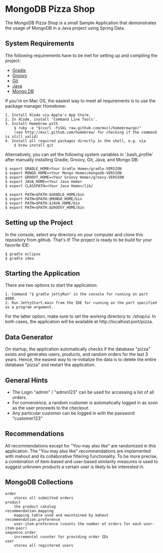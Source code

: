MongoDB Pizza Shop
==================

The MongoDB Pizza Shop is a small Sample Application that demonstrates the usage of MongoDB in a Java project
using Spring Data.

System Requirements
-------------------

The following requirements have to be met for setting up and compiling the project:

* [Gradle](http://www.gradle.org/)
* [Groovy](http://groovy.codehaus.org/)
* [Git](http://git-scm.com/)
* [Java](http://www.java.com/de/download/)
* [Mongo DB](http://www.mongodb.org/)

If you're on Mac OS, the easiest way to meet all requirements is to use the package manager Homebrew:

    1. Install XCode via Apple's App Store.
    2. In XCode, install 'Command Line Tools'.
    3. Install Homebrew with
        $ ruby -e "$(curl -fsSkL raw.github.com/mxcl/homebrew/go)"
        (see http://mxcl.github.com/homebrew/ for checking if the command is still valid)
    4. Install all required packages directly in the shell, e.g. via
        $ brew install git

Alternatively, you can set the following system variables in '.bash_profile' after manually installing Gradle, Groovy,
Git, Java, and Mongo DB:

    $ export GRADLE_HOME<Your Gradle Home>/gradle-VERSION
    $ export MONGO_HOME=<Your Mongo Home>/mongodb-VERSION
    $ export GROOVY_HOME=<Your Groovy Home>/groovy-VERSION
    $ export JAVA_HOME=<Your Java Home>
    $ export CLASSPATH=<Your Java Home>/lib/

    $ export PATH=$PATH:$GRADLE_HOME/bin
    $ export PATH=$PATH:$MONGO_HOME/bin
    $ export PATH=$PATH:$JAVA_HOME/bin
    $ export PATH=$PATH:$GROOVY_HOME/bin


Setting up the Project
----------------------

In the console, select any directory on your computer and clone this repository from github. That's it! The project is ready to be build for your favorite IDE:

    $ gradle eclipse
    $ gradle idea

Starting the Application
------------------------

There are two options to start the application:

    1. Command "$ gradle jettyRun" in the console for running on port 8080.
    2. Run JettyStart.main from the IDE for running on the port specified as a program argument.

For the latter option, make sure to set the working directory to ./shop/ui.
In both cases, the application will be available at http://localhost:port/pizza.

Data Generator
---------------

On startup, the application automatically checks if the database "pizza" exists and generates users, products, and
random orders for the last 3 years. Hence, the easiest way to re-initialize the data is to delete the entire database
"pizza" and restart the application.

General Hints
-------------

- The Login "admin" / "admin123" can be used for accessing a list of all orders.
- For convenience, a random customer is automatically logged in as soon as the user proceeds to the checkout.
- Any particular customer can be logged in with the password "customer123"


Recommendations
---------------

All recommendations except for "You may also like" are randomized in this application. The "You may also like"
recommendations are implemented with mahout and its collaborative filtering functionality. To be more precise,
a combination of item-based and user-based similarity measures is used to suggest unknown products a certain
user is likely to be interested in.

MongoDB Collections
-------------------

    order
        stores all submitted orders
    product
        the product catalog
    recommendation.mapping
        mapping table used and maintained by mahout
    recommendation.preference
        user-item-preference (counts the number of orders for each user-item-pair)
    sequence.order
        incremental counter for providing order IDs
    user
        stores all registered users